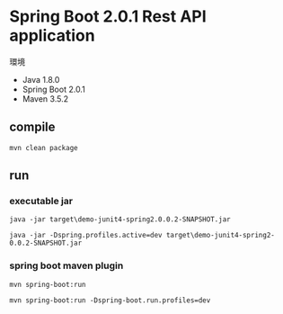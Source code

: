 # Spring Boot 2.0.1 Rest API application

環境

* Java 1.8.0
* Spring Boot 2.0.1
* Maven 3.5.2

## compile

```text
mvn clean package
```

## run

### executable jar

```text
java -jar target\demo-junit4-spring2.0.0.2-SNAPSHOT.jar
```

```text
java -jar -Dspring.profiles.active=dev target\demo-junit4-spring2-0.0.2-SNAPSHOT.jar
```

### spring boot maven plugin

```text
mvn spring-boot:run
```

```text
mvn spring-boot:run -Dspring-boot.run.profiles=dev
```
